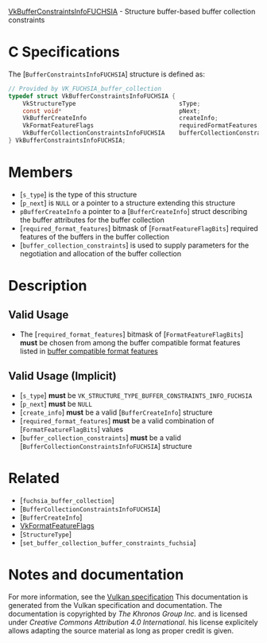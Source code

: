 [VkBufferConstraintsInfoFUCHSIA](https://www.khronos.org/registry/vulkan/specs/1.3-extensions/man/html/VkBufferConstraintsInfoFUCHSIA.html) - Structure buffer-based buffer collection constraints

# C Specifications
The [`BufferConstraintsInfoFUCHSIA`] structure is defined as:
```c
// Provided by VK_FUCHSIA_buffer_collection
typedef struct VkBufferConstraintsInfoFUCHSIA {
    VkStructureType                             sType;
    const void*                                 pNext;
    VkBufferCreateInfo                          createInfo;
    VkFormatFeatureFlags                        requiredFormatFeatures;
    VkBufferCollectionConstraintsInfoFUCHSIA    bufferCollectionConstraints;
} VkBufferConstraintsInfoFUCHSIA;
```

# Members
- [`s_type`] is the type of this structure
- [`p_next`] is `NULL` or a pointer to a structure extending this structure
- `pBufferCreateInfo` a pointer to a [`BufferCreateInfo`] struct describing the buffer attributes for the buffer collection
- [`required_format_features`] bitmask of [`FormatFeatureFlagBits`] required features of the buffers in the buffer collection
- [`buffer_collection_constraints`] is used to supply parameters for the negotiation and allocation of the buffer collection

# Description
## Valid Usage
-    The [`required_format_features`] bitmask of [`FormatFeatureFlagBits`] **must**  be chosen from among the buffer compatible format features listed in [buffer compatible format features](https://www.khronos.org/registry/vulkan/specs/1.3-extensions/html/vkspec.html#buffer-compatible-format-features)

## Valid Usage (Implicit)
-  [`s_type`] **must**  be `VK_STRUCTURE_TYPE_BUFFER_CONSTRAINTS_INFO_FUCHSIA`
-  [`p_next`] **must**  be `NULL`
-  [`create_info`] **must**  be a valid [`BufferCreateInfo`] structure
-  [`required_format_features`] **must**  be a valid combination of [`FormatFeatureFlagBits`] values
-  [`buffer_collection_constraints`] **must**  be a valid [`BufferCollectionConstraintsInfoFUCHSIA`] structure

# Related
- [`fuchsia_buffer_collection`]
- [`BufferCollectionConstraintsInfoFUCHSIA`]
- [`BufferCreateInfo`]
- [VkFormatFeatureFlags]()
- [`StructureType`]
- [`set_buffer_collection_buffer_constraints_fuchsia`]

# Notes and documentation
For more information, see the [Vulkan specification](https://www.khronos.org/registry/vulkan/specs/1.3-extensions/html/vkspec.html)
This documentation is generated from the Vulkan specification and documentation.
The documentation is copyrighted by *The Khronos Group Inc.* and is licensed under *Creative Commons Attribution 4.0 International*.
his license explicitely allows adapting the source material as long as proper credit is given.
        